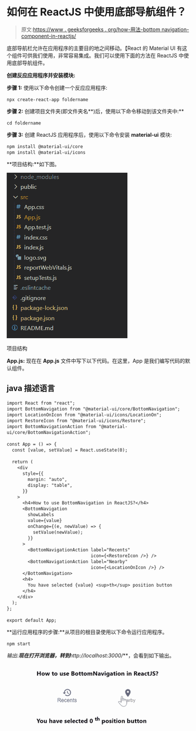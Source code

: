# 如何在 ReactJS 中使用底部导航组件？

> 原文:[https://www . geeksforgeeks . org/how-用法-bottom navigation-component-in-reactjs/](https://www.geeksforgeeks.org/how-to-use-bottomnavigation-component-in-reactjs/)

底部导航栏允许在应用程序的主要目的地之间移动。【React 的 Material UI 有这个组件可供我们使用，非常容易集成。我们可以使用下面的方法在 ReactJS 中使用底部导航组件。

**创建反应应用程序并安装模块:**

**步骤 1:** 使用以下命令创建一个反应应用程序:

```
npx create-react-app foldername
```

**步骤 2:** 创建项目文件夹(即文件夹名**)后，使用以下命令移动到该文件夹中:**

```
cd foldername
```

**步骤 3:** 创建 ReactJS 应用程序后，使用以下命令安装 **material-ui** 模块:

```
npm install @material-ui/core
npm install @material-ui/icons
```

**项目结构:**如下图。

![](img/f04ae0d8b722a9fff0bd9bd138b29c23.png)

项目结构

**App.js:** 现在在 **App.js** 文件中写下以下代码。在这里，App 是我们编写代码的默认组件。

## java 描述语言

```
import React from "react";
import BottomNavigation from "@material-ui/core/BottomNavigation";
import LocationOnIcon from "@material-ui/icons/LocationOn";
import RestoreIcon from "@material-ui/icons/Restore";
import BottomNavigationAction from "@material-ui/core/BottomNavigationAction";

const App = () => {
  const [value, setValue] = React.useState(0);

  return (
    <div
      style={{
        margin: "auto",
        display: "table",
      }}
    >
      <h4>How to use BottomNavigation in ReactJS?</h4>
      <BottomNavigation
        showLabels
        value={value}
        onChange={(e, newValue) => {
          setValue(newValue);
        }}
      >
        <BottomNavigationAction label="Recents"
                                icon={<RestoreIcon />} />
        <BottomNavigationAction label="Nearby" 
                                icon={<LocationOnIcon />} />
      </BottomNavigation>
      <h4>
        You have selected {value} <sup>th</sup> position button
      </h4>
    </div>
  );
};

export default App;
```

**运行应用程序的步骤:**从项目的根目录使用以下命令运行应用程序。

```
npm start
```

**输出:**现在打开浏览器，转到***http://localhost:3000/***，会看到如下输出。

![](img/1afd36f9599774a868830cd830cf00d8.png)